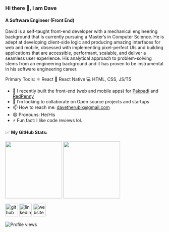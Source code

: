 ### Hi there 👋, I am Dave
#### A Software Engineer (Front End)
David is a self-taught front-end developer  with a mechanical engineering background that is currently pursuing a Master’s in Computer Science. 
He is adept at developing client-side logic and producing amazing interfaces for web and mobile, obsessed with implementing pixel-perfect UIs and building applications that are accessible, performant, scalable, and deliver a seamless user experience. His analytical approach to problem-solving stems from an engineering background and it has proven to be instrumental in his software engineering career.

Primary Tools: ⚛ React  📱 React Native 💻 HTML, CSS, JS/TS

- 🔭 I recently built the front-end (web and mobile apps) for [Pakpadi](https://pakpadi-demo.netlify.app/) and [RedPenny](https://redpenny.app/)  
- 👯 I’m looking to collaborate on Open source projects and startups 
- 📫 How to reach me: davetherubix@gmail.com 
- 😄 Pronouns: He/His 
- ⚡ Fun fact: I like code reviews lol. 


📈 **My GitHub Stats:**

<p>
  <img height="180em" src="https://github-readme-stats.vercel.app/api?username=dayang4321&show_icons=true&hide_border=true&&count_private=true&include_all_commits=true" />
  <img height="180em" src="https://github-readme-stats.vercel.app/api/top-langs/?username=dayang4321&show_icons=true&hide_border=true&layout=compact&langs_count=5"/>
</p>

[<img src='https://cdn.jsdelivr.net/npm/simple-icons@3.0.1/icons/github.svg' alt='github' height='40'>](https://github.com/dayang4321)  [<img src='https://cdn.jsdelivr.net/npm/simple-icons@3.0.1/icons/linkedin.svg' alt='linkedin' height='40'>](https://www.linkedin.com/in/david-ayang/)  [<img src='https://cdn.jsdelivr.net/npm/simple-icons@3.0.1/icons/icloud.svg' alt='website' height='40'>](https://www.dayang.dev)  
    
![Profile views](https://gpvc.arturio.dev/dayang4321)  
